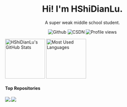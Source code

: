 <h1 align="center">
  Hi! I'm HShiDianLu.
</h1>
<p align="center">
  A super weak middle school student.
</p>

<p align="center">
  <a style="text-decoration:none" herf="https://github.com/HShiDianLu">
    <img src="https://img.shields.io/badge/GitHub-181717?logo=github&logoColor=white" alt="Github"/>
  </a>

  <a style="text-decoration:none" herf="https://blog.csdn.net/weixin_39441881">
    <img src="https://img.shields.io/badge/CSDN-ShenCantJava-red.svg" alt="CSDN"/>
  </a>
  
  <a style="text-decoration:none">
    <img src="https://views.whatilearened.today/views/github/HShiDianLu/views.svg" alt="Profile views">
  </a>
</p>

<img height="130px" src="https://github-readme-stats.vercel.app/api?username=HShiDianLu&hide_border=true&theme=dark" alt="HShiDianLu's GitHub Stats"> <img height="130px" src="https://github-readme-stats.vercel.app/api/top-langs?username=HShiDianLu&hide_title=true&layout=compact&hide_border=true&theme=dark" alt="Most Used Languages">


#### Top Repositories


<a href="https://github.com/HShiDianLu/LunarBypasser">
  <img align="center" src="https://github-readme-stats.vercel.app/api/pin/?username=HShiDianLu&repo=LunarBypasser&hide_border=true&theme=dark" />
</a>
<a href="https://github.com/HShiDianLu/DouyinCatcher">
  <img align="center" src="https://github-readme-stats.vercel.app/api/pin/?username=HShiDianLu&repo=DouyinCatcher&hide_border=true&theme=dark" />
</a>
